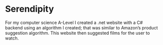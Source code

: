 # Serendipity

For my computer science A-Level I created a .net website with a C# backend using an algorithm I created; that was similar to Amazon’s product suggestion algorithm. This website then suggested films for the user to watch. 

